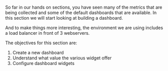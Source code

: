 So far in our hands on sections, you have seen many of the metrics that are being collected and some of the default dashboards that are available. In this section we will start looking at building a dashboard.

And to make things more interesting, the environment we are using includes a load balancer in front of 3 webservers.

The objectives for this section are:

1. Create a new dashboard
2. Understand what value the various widget offer
3. Configure dashboard widgets
